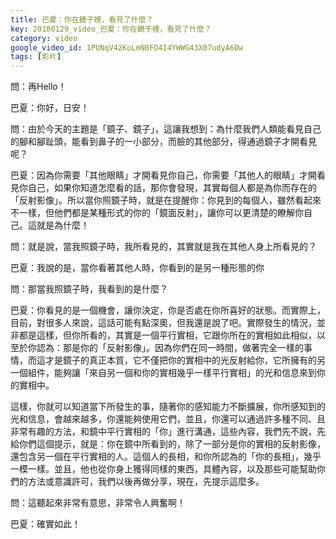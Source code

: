 ```yaml
---
title: 巴夏：你在鏡子裡，看見了什麼？
key: 20180129_video_巴夏：你在鏡子裡，看見了什麼？
category: video
google_video_id: 1PUNqV42KoLmN0FO4I4YWWG43X07udyA6Dw
tags: [影片]
---
```


問：再Hello！

巴夏：你好，日安！

問：由於今天的主題是「鏡子、鏡子」，這讓我想到：為什麼我們人類能看見自己的腳和腳趾頭，能看到鼻子的一小部分，而臉的其他部分，得通過鏡子才開看見呢？

巴夏：因為你需要「其他眼睛」才開看見你自己，你需要「其他人的眼睛」才開看見你自己，如果你知道怎麼看的話，那你會發現，其實每個人都是為你而存在的「反射影像」。所以當你照鏡子時，就是在提醒你：你見到的每個人，雖然看起來不一樣，但他們都是某種形式的你的「鏡面反射」，讓你可以更清楚的瞭解你自己。這就是為什麼！

問：就是說，當我照鏡子時，我所看見的，其實就是我在其他人身上所看見的？

巴夏：我說的是，當你看著其他人時，你看到的是另一種形態的你

問：那當我照鏡子時，我看到的是什麼？

巴夏：你看見的是一個機會，讓你決定，你是否處在你所喜好的狀態。而實際上，目前，對很多人來說，這話可能有點深奧，但我還是說了吧。實際發生的情況，並非都是這樣，但你所看的，其實是一個平行實相，它跟你所在的實相如此相似，以至於你認為：那是你的「反射影像」。因為你們在同一時間，做著完全一樣的事情，而這才是鏡子的真正本質，它不僅把你的實相中的光反射給你，它所擁有的另一個組件，能夠讓「來自另一個和你的實相幾乎一樣平行實相」的光和信息來到你的實相中。

這樣，你就可以知道當下所發生的事，隨著你的感知能力不斷擴展，你所感知到的光和信息，會越來越多，你還能夠使用它們，並且，你還可以通過許多種不同、且非常有趣的方法，和鏡中平行實相的「你」進行溝通，這些內容，我們先不說，先給你們這個提示，就是：你在鏡中所看到的，除了一部分是你的實相的反射影像，還包含另一個在平行實相的人。這個人的長相，和你所認為的「你的長相」，幾乎一模一樣。並且，他也從你身上獲得同樣的東西，具體內容，以及那些可能幫助你們的方法或意識許可，我們以後再做分享，現在，先提示這麼多。

問：這聽起來非常有意思，非常令人興奮啊！

巴夏：確實如此！
